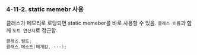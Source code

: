 ### 4-11-2. static memebr 사용

클래스가 메모리로 로딩되면 static memeber를 바로 사용할 수 있음. `클래스 이름`과 함께 `도트 연산자`로 접근함.

```java
클래스.필드;
클래스.메소드(매개값, ···);
```